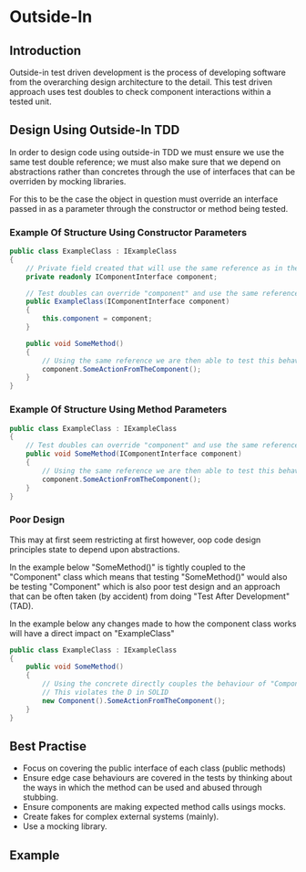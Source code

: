 # Outside-In

## Introduction

Outside-in test driven development is the process of developing software from the overarching design architecture to the detail. This test driven approach uses test doubles to check component interactions within a tested unit.

## Design Using Outside-In TDD

In order to design code using outside-in TDD we must ensure we use the same test double reference; we must also make sure that we depend on abstractions rather than concretes through the use of interfaces that can be overriden by mocking libraries.

For this to be the case the object in question must override an interface passed in as a parameter through the constructor or method being tested.

### Example Of Structure Using Constructor Parameters

```cs
public class ExampleClass : IExampleClass
{
    // Private field created that will use the same reference as in the tests
    private readonly IComponentInterface component;

    // Test doubles can override "component" and use the same reference as in the tests
    public ExampleClass(IComponentInterface component)
    {
        this.component = component;
    }

    public void SomeMethod() 
    {
        // Using the same reference we are then able to test this behaviour is executed
        component.SomeActionFromTheComponent();
    }
}
```

### Example Of Structure Using Method Parameters

```cs
public class ExampleClass : IExampleClass
{
    // Test doubles can override "component" and use the same reference
    public void SomeMethod(IComponentInterface component) 
    {
        // Using the same reference we are then able to test this behaviour is executed
        component.SomeActionFromTheComponent();
    }
}
```

### Poor Design

This may at first seem restricting at first however, oop code design principles state to depend upon abstractions.

In the example below "SomeMethod()" is tightly coupled to the "Component" class which means that testing "SomeMethod()" would also be testing "Component" which is also poor test design and an approach that can be often taken (by accident) from doing "Test After Development" (TAD).

In the example below any changes made to how the component class works will have a direct impact on "ExampleClass"

```cs
public class ExampleClass : IExampleClass
{
    public void SomeMethod() 
    {
        // Using the concrete directly couples the behaviour of "Component" to "ExampleClass"
        // This violates the D in SOLID 
        new Component().SomeActionFromTheComponent();
    }
}
```

## Best Practise

* Focus on covering the public interface of each class (public methods)
* Ensure edge case behaviours are covered in the tests by thinking about the ways in which the method can be used and abused through stubbing.
* Ensure components are making expected method calls usings mocks.
* Create fakes for complex external systems (mainly).
* Use a mocking library.

## Example

